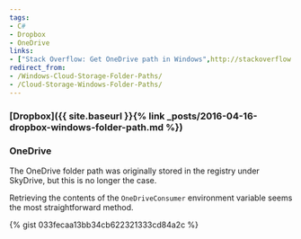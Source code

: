```yaml
---
tags: 
- C# 
- Dropbox 
- OneDrive
links:
- ["Stack Overflow: Get OneDrive path in Windows",http://stackoverflow.com/questions/26771265/]
redirect_from: 
- /Windows-Cloud-Storage-Folder-Paths/
- /Cloud-Storage-Windows-Folder-Paths/
---
```

### [Dropbox]({{ site.baseurl }}{% link _posts/2016-04-16-dropbox-windows-folder-path.md %}) ###

### OneDrive ###
The OneDrive folder path was originally stored in the registry under SkyDrive, but this is no longer the case.

Retrieving the contents of the `OneDriveConsumer` environment variable seems the most straightforward method.

{% gist 033fecaa13bb34cb622321333cd84a2c %}

